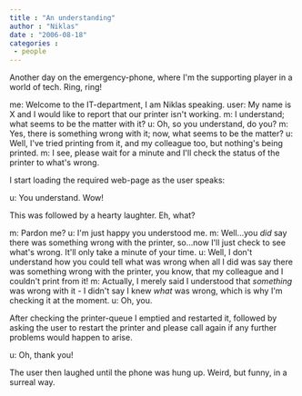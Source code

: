 ```yaml
---
title : "An understanding"
author : "Niklas"
date : "2006-08-18"
categories : 
 - people
---
```


Another day on the emergency-phone, where I'm the supporting player in a world of tech. Ring, ring!

me: Welcome to the IT-department, I am Niklas speaking. user: My name is X and I would like to report that our printer isn't working. m: I understand; what seems to be the matter with it? u: Oh, so you understand, do you? m: Yes, there is something wrong with it; now, what seems to be the matter? u: Well, I've tried printing from it, and my colleague too, but nothing's being printed. m: I see, please wait for a minute and I'll check the status of the printer to what's wrong.

I start loading the required web-page as the user speaks:

u: You understand. Wow!

This was followed by a hearty laughter. Eh, what?

m: Pardon me? u: I'm just happy you understood me. m: Well...you _did_ say there was something wrong with the printer, so...now I'll just check to see what's wrong. It'll only take a minute of your time. u: Well, I don't understand how you could tell what was wrong when all I did was say there was something wrong with the printer, you know, that my colleague and I couldn't print from it! m: Actually, I merely said I understood that _something_ was wrong with it - I didn't say I knew _what_ was wrong, which is why I'm checking it at the moment. u: Oh, you.

After checking the printer-queue I emptied and restarted it, followed by asking the user to restart the printer and please call again if any further problems would happen to arise.

u: Oh, thank you!

The user then laughed until the phone was hung up. Weird, but funny, in a surreal way.
